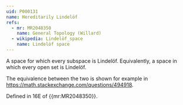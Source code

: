 ```yaml
---
uid: P000131
name: Hereditarily Lindelöf
refs:
  - mr: MR2048350
    name: General Topology (Willard)
  - wikipedia: Lindelöf_space
    name: Lindelöf space
---
```


A space for which every subspace is Lindelöf.  Equivalently, a space in which every open set is Lindelöf.

The equivalence between the two is shown for example in <https://math.stackexchange.com/questions/494918>.

Defined in 16E of {{mr:MR2048350}}.
